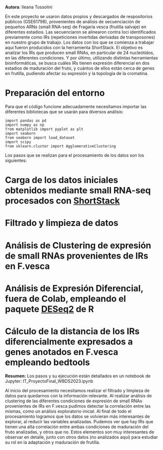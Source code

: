 **Autora**: Ileana Tossolini

En este proyecto se usaron datos propios y descargados de respositorios públicos (GSE61798), provenientes de análisis de secuenciación de pequeños ARNs (small RNA-seq) de Fragaria vesca (frutilla salvaje) en diferentes estadios. 
Las secuenciaron se alinearon contra loci identificados previamente como IRs (repeticiones invertidas derivadas de transposones) en nuestro grupo de trabajo. Los datos con los que se comienza a trabajar aquí fueron producidos con la herramienta ShortStack. 
El objetivo es analizar los IRs que producen small RNAs, en particular de 24 nucleótidos, en las diferentes condiciones. Y por último, utilizando distintas herramientas bioinformáticas, se busca cuáles IRs tienen expresión diferencial en dos estadios de maduración del fruto, y cuántos de ellos están cerca de genes en frutilla, pudiendo afectar su expresión y la topología de la cromatina.


# Preparación del entorno

Para que el código funcione adecuadamente necesitamos importar las diferentes bibliotecas que se usarán para diversos análisis:

```
import pandas as pd
import numpy as np
from matplotlib import pyplot as plt
import seaborn
from seaborn import load_dataset
import scipy
from sklearn.cluster import AgglomerativeClustering
```

Los pasos que se realizan para el procesamiento de los datos son los siguientes:

# Carga de los datos iniciales obtenidos mediante small RNA-seq procesados con [ShortStack](https://github.com/MikeAxtell/ShortStack)
# Filtrado y limpieza de datos
# Análisis de Clustering de expresión de small RNAs provenientes de IRs en F.vesca
# Análisis de Expresión Diferencial, fuera de Colab, empleando el paquete [DESeq2](https://bioconductor.org/packages/release/bioc/html/DESeq2.html) de R
# Cálculo de la distancia de los IRs diferencialmente expresados a genes anotados en F.vesca empleando bedtools

**Resumen:**
Los pasos y su ejecución están detallados en un notebook de Jupyter: IT_ProyectoFinal_WBDS2023.ipynb 

Al inicio del procesamiento necesitamos realizar el filtrado y limpieza de datos para quedarnos con la información relevante. Al realizar análisis de clustering de las diferentes condiciones de expresión de small RNAs provenientes de IRs en F.vesca pudimos detectar la correlación entre las mismas, como un análisis exploratorio inicial.
Al final de todo el procesamiento logramos que los datos se volvieran más interesantes de explorar, al reducir las variables analizadas. Pudemos ver que hay IRs que tienen una alta correlación entre ambas condiciones de maduración del fruto analizadas, y otros que no. Estos elementos son muy interesantes de observar en detalle, junto con otros datos (no analizados aquí) para estudiar su rol en la adaptación y maduración de frutilla. 
